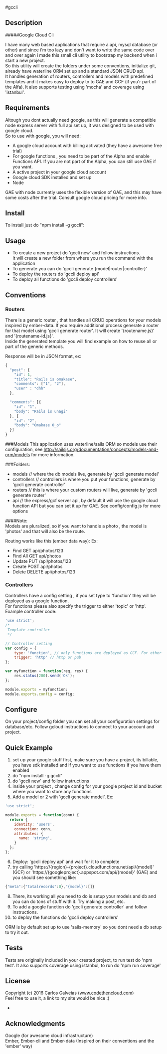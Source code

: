 #gccli

## Description

#####Google Cloud Cli

I have many web based applications that require a api, mysql database (or other) and since i'm too lazy and don't want to write the same code over and over again i made this small cli utility to bootstrap my backend when i start a new project.  
So this utility will create the folders under some conventions, initialize git, already have waterline ORM set up and a standard JSON CRUD api.  
It handles generation of routers, controllers and models with predefined templates and it makes easy to deploy to  to GAE and GCF (if you'r part of the Alfa).
It also supports testing using 'mocha' and coverage using 'istanbul'.

## Requirements

Altough you dont actually need google, as this will generate a compatible node express server with full api set up, it was designed to be used with google cloud.  
So to use with google, you will need:  
* A google cloud account with billing activated (they have a awesome free trial)
* For google functions , you need to be part of the Alpha and enable Functions API. If you are not part of the Alpha, you can still use GAE if you want.
* A active project in your google cloud account
* Google cloud SDK installed and set up
* Node

GAE with node currently uses the flexible version of GAE, and this may have some costs after the trial. Consult google cloud pricing for more info.

## Install

To install just do "npm install -g gccli":

## Usage

* To create a new project do 'gccli new' and follow instructions.  
  It will create a new folder from where you run the command with the application
* To generate you can do 'gccli generate {model|router|controller}'
* To deploy the routers do 'gccli deploy api'
* To deploy all functions do 'gccli deploy controllers'

## Conventions

### Routers
There is a generic router , that handles all CRUD operations for your models inspired by ember-data.
If you require additional process generate a router for that model using 'gccli generate router'. It will create '{routename.js}' and '{routename-id.js}'.  
Inside the generated template you will find example on how to reuse all or part of the generic methods.

Response will be in JSON format, ex:

```javascript
{
  "post": {
    "id": 1,
    "title": "Rails is omakase",
    "comments": ["1", "2"],
    "user" : "dhh"
  },

  "comments": [{
    "id": "1",
    "body": "Rails is unagi"
  }, {
    "id": "2",
    "body": "Omakase O_o"
  }]
}
```

###Models
This application uses waterline/sails ORM so models use their configuration, see http://sailsjs.org/documentation/concepts/models-and-orm/models for more information.  

###Folders:  
* models  // where the db models live, generate by 'gccli generate model'  
* controllers // controllers is where you put your functions, generate by 'gccli generate controller'  
* routers // this is where your custom routers will live, generate by 'gccli generate router'  
* api // the express/gcf server api, by default it will use the google cloud function API but you can set it up for GAE. See config/config.js for more options

####Note:  
Models are pluralized, so if you want to handle a photo , the model is 'photos' and that will also be the route.

Routing works like this (ember data way):
Ex:
* Find	GET	api/photos/123
* Find All	GET	api/photos
* Update	PUT	/api/photos/123
* Create	POST	api/photos
* Delete	DELETE	api/photos/123

### Controllers
Controllers have a config setting , if you set type to 'function' they will be deployed as a google function.  
For functions please also specify the trigger to either 'topic' or 'http'. Example controller code:  

```javascript
'use strict';
/*
 Template controller
 */

// Controller setting
var config = {
    type: 'function', // only functions are deployed as GCF. For other purposes just require it
    trigger: 'http' // http or pub
};

var myfunction = function(req, res) {
    res.status(200).send('Ok');
};

module.exports = myfunction;
module.exports.config = config;

```  

## Configure

On your project/config folder you can set all your configuration settings for database/etc.
Follow gcloud instructions to connect to your account and project.

## Quick Example

1) set up your google stuff first, make sure you have a project, its billable, you have sdk installed and if you
want to use functions if you have them enabled   
2) do "npm install -g gccli"  
3) do 'gccli new' and follow instructions  
4) inside your project , change config for your google project id and bucket where you want to store any functions 
5) Add a model or 2 with 'gccli generate model'. Ex:  
```javascript
'use strict';

module.exports = function(conn) {
  return {
    identity: 'users',
    connection: conn,
    attributes: {
      name: 'string',
    }
  };
};
```  
6) Deploy: 'gccli deploy api' and wait for it to complete  
7) try calling 'https://{region}-{project}.cloudfunctions.net/api/{model}' (GCF) or 'https://{googleproject}.appspot.com/api/{model}' (GAE) and you should see something like:
```javascript
{"meta":{"totalrecords":0},"{model}":[]}
```
8) There, its working all you need to do is setup your models and db and you can do tons of stuff with it.
Try making a post, etc.  
9) To add a google function do 'gccli generate controller' and follow instructions.  
10) to deploy the functions do 'gccli deploy controllers'  

ORM is by default set up to use 'sails-memory' so you dont need a db setup to try it out.

## Tests

Tests are originally included in your created project, to run test do 'npm test'. It also supports coverage using istanbul, to run do 'npm run coverage'

## License

Copyright (c) 2016 Carlos Galveias (www.codethencloud.com)  
Feel free to use it, a link to my site would be nice :)

-

## Acknowledgments
Google (for awesome cloud infrastructure)  
Ember, Ember-cli and Ember-data (Inspired on their conventions and the 'ember' way)  
